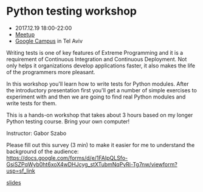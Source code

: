 # Python testing workshop

* 2017.12.19 18:00-22:00
* [Meetup](https://www.meetup.com/PyWeb-IL/events/245433267/)
* [Google Campus](https://www.campus.co/tel-aviv/en) in Tel Aviv


Writing tests is one of key features of Extreme Programming and it is a requirement of Continuous Integration and Continuous Deployment. Not only helps it organizations develop applications faster, it also makes the life of the programmers more pleasant.

In this workshop you'll learn how to write tests for Python modules. After the introductory presentation first you'll get a number of simple exercises to experiment with and then we are going to find real Python modules and write tests for them.

This is a hands-on workshop that takes about 3 hours based on my longer Python testing course.
Bring your own computer!

Instructor: Gabor Szabo

Please fill out this survey (3 min) to make it easier for me to understand the background of the audience:
https://docs.google.com/forms/d/e/1FAIpQLSfo-GsiSZPqWyb0ht6xoX4wDHJcyg_stXTubmNqPyRi-Tg7nw/viewform?usp=sf_link


[slides](https://code-maven.com/slides/python-programming/testing-with-pytest)

